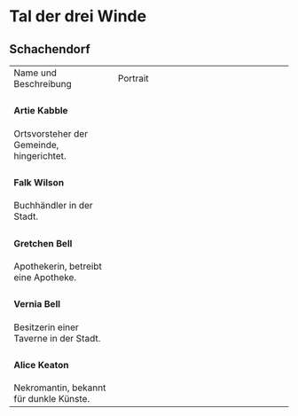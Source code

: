 # Tal der drei Winde

## Schachendorf

<table>
<tr><td>Name und Beschreibung</td><td width="300">Portrait</td></tr>
<!--<tr><td><h4>Niruin</h4> Hohefürst des Betrugs.</td><td width="300"><img src="niruin.png" alt="" /></td></tr>-->
<tr><td><h4>Artie Kabble</h4> Ortsvorsteher der Gemeinde, hingerichtet.</td><td><img src="artie.png" alt="" /></td></tr>
<tr><td><h4>Falk Wilson</h4> Buchhändler in der Stadt.</td><td><img src="falk.png" alt="" /></td></tr>
<tr><td><h4>Gretchen Bell</h4> Apothekerin, betreibt eine Apotheke.</td><td><img src="gretchen.png" alt="" /></td></tr>
<tr><td><h4>Vernia Bell</h4> Besitzerin einer Taverne in der Stadt.</td><td><img src="vernia.png" alt="" /></td></tr>
<tr><td><h4>Alice Keaton</h4> Nekromantin, bekannt für dunkle Künste.</td><td><img src="alice.png" alt="" /></td></tr>
</table>